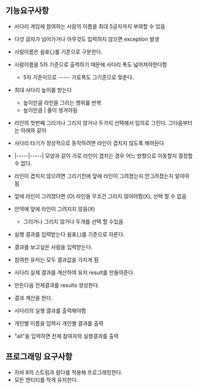 ## 기능요구사항
- 사다리 게임에 참여하는 사람의 이름을 최대 5글자까지 부여할 수 있음
 - 다섯 글자가 넘어가거나 아무것도 입력하지 않으면 exception 발생
 
- 사람이름은 쉼표(,)를 기준으로 구분한다.

- 사람이름을 5자 기준으로 출력하기 때문에 사다리 폭도 넓어져야한다함
  -  5자 기준이므로 ----- 가로폭도 그기준으로 맞춘다.

- 최대 사다리 높이를 받는다
  - 높이만큼 라인을 그리는 행위를 반복
  - 높이만큼 | 줄이 생겨야됨

- 라인의 첫번째 그리거나 그리지 않거나 두가지 선택해서 임의로 그린다. 그다음부터는 아래와 같이
- 사다리 타기가 정상적으로 동작하려면 라인이 겹치지 않도록 해야된다
 - |-----|-----| 모양과 같이 가로 라인이 겹치는 경우 어느 방향으로 이동할지 결정할 수 없다.
 - 라인이 겹치지 않으려면 그리기전에 앞에 라인이 그려졌는지 안그려졌는지 알아야 됨
 - 앞에 라인이 그려졌다면 (O) 라인을 무조건 그리지 않아야함(X), 선택 할 수 없음
 - 만약에 앞에 라인이 그려지지 않음(X)
    - 그리거나 그리지 않거나 두개를 선택 할 수있음

- 실행 결과를 입력받는다 쉼표(,)를 기준으로 자른다.
- 결과를 보고싶은 사람을 입력받는다.

- 참여한 유저는 모두 결과값을 가지게 됨 
- 사다리 실제 결과를 계산하여 유저 result를 만들어준다.
- 만든다음 전체결과를 results 생성한다.
- 결과 계산을 한다.
    
- 사다리의 실행 결과를 출력해야함
 - 개인별 이름을 입력시 개인별 결과를 출력
 - "all"을 입력하면 전체 참여자의 실행결과를 출력    
    

## 프로그래밍 요구사항
- 자바 8의 스트림과 람다를 적용해 프로그래밍한다.
- 모든 엔티티를 작게 유지한다.
